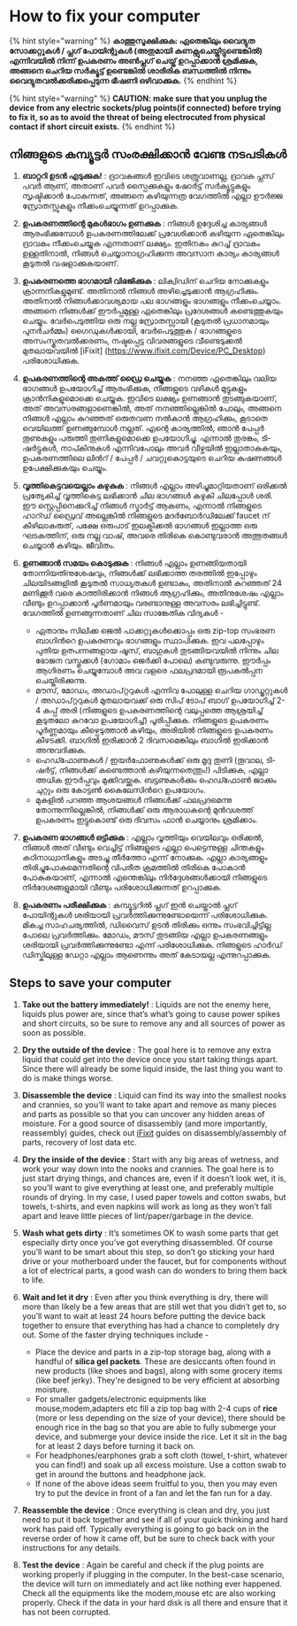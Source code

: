 # How to fix your computer

{% hint style="warning" %}
**കാത്തുസൂക്ഷിക്കുക: ഏതെങ്കിലും വൈദ്യുത സോക്കറ്റുകൾ / പ്ലഗ് പോയിന്റുകൾ (അതുമായി കണക്റ്റുചെയ്തിട്ടുണ്ടെങ്കിൽ) എന്നിവയിൽ നിന്ന് ഉപകരണം അൺപ്ലഗ് ചെയ്ത് ഉറപ്പാക്കാൻ ശ്രമിക്കുക, അങ്ങനെ ചെറിയ സർക്യൂട്ട് ഉണ്ടെങ്കിൽ ശാരീരിക ബന്ധത്തിൽ നിന്നും വൈദ്യുതവൽക്കരിക്കപ്പെടുന്ന ഭീഷണി ഒഴിവാക്കുക.**
{% endhint %}


{% hint style="warning" %}
**CAUTION: make sure that you unplug the device from any electric sockets/plug points(if connected) before trying to fix it, so as to avoid the threat of being electrocuted from physical contact if short circuit exists.**
{% endhint %}


## നിങ്ങളുടെ കമ്പ്യൂട്ടർ സംരക്ഷിക്കാൻ വേണ്ട നടപടികൾ

1. **ബാറ്ററി ഉടൻ എടുക്കുക!** : ദ്രാവകങ്ങൾ ഇവിടെ ശത്രുവാണല്ല, ദ്രാവക പ്ലസ് പവർ ആണ്, അതാണ് പവർ സ്പൈക്കുകളും ഷോർട്ട് സർക്യൂട്ടുകളും സൃഷ്ടിക്കാൻ പോകുന്നത്, അങ്ങനെ കഴിയുന്നത്ര വേഗത്തിൽ എല്ലാ ഊർജ്ജ സ്രോതസ്സുകളും നീക്കംചെയ്യുന്നത് ഉറപ്പാക്കുക.  

1. **ഉപകരണത്തിന്റെ മുകൾഭാഗം ഉണക്കുക** : നിങ്ങൾ ഉദ്ദേശിച്ച കാര്യങ്ങൾ ആരംഭിക്കുമ്പോൾ ഉപകരണത്തിലേക്ക് പ്രവേശിക്കാൻ കഴിയുന്ന ഏതെങ്കിലും ദ്രാവകം നീക്കംചെയ്യുക എന്നതാണ് ലക്ഷ്യം. ഇതിനകം കുറച്ച് ദ്രാവകം ഉള്ളതിനാൽ, നിങ്ങൾ ചെയ്യാനാഗ്രഹിക്കുന്ന അവസാന കാര്യം കാര്യങ്ങൾ കൂടുതൽ വഷളാക്കുകയാണ്.  

1. **ഉപകരണത്തെ ഭാഗമായി വിഭജിക്കുക** : ലിക്വിഡിന് ചെറിയ നോക്കുകളും ക്രാന്നനികളുമുണ്ട്. അതിനാൽ നിങ്ങൾ അഴിച്ചെടുക്കാൻ ആഗ്രഹിക്കും. അതിനാൽ നിങ്ങൾക്കാവശ്യമായ പല ഭാഗങ്ങളും ഭാഗങ്ങളും നീക്കംചെയ്യാം. അങ്ങനെ നിങ്ങൾക്ക് ഈർപ്പമുള്ള ഏതെങ്കിലും പ്രദേശങ്ങൾ കണ്ടെത്തുകയും ചെയ്യും. വേർപെടുത്തിയ ഒരു നല്ല സ്രോതസ്സായി (കൂടുതൽ പ്രധാനമായും പുനർചർമ്മം) ഗൈഡുകൾക്കായി, വേർപെടുത്തുക / ഭാഗങ്ങളുടെ അസംസ്കൃതവൽക്കരണം, നഷ്ടപ്പെട്ട വിവരങ്ങളുടെ വീണ്ടെടുക്കൽ മുതലായവയിൽ [iFixit] (https://www.ifixit.com/Device/PC_Desktop) പരിശോധിക്കുക.  

1. **ഉപകരണത്തിന്റെ അകത്ത് ഡ്രൈ ചെയ്യുക** : നനഞ്ഞ ഏതെങ്കിലും വലിയ ഭാഗങ്ങൾ ഉപയോഗിച്ച് ആരംഭിക്കുക, നിങ്ങളുടെ വഴികൾ മുട്ടുകളും ക്രാൻനികളുമൊക്കെ ചെയ്യുക. ഇവിടെ ലക്ഷ്യം ഉണങ്ങാൻ തുടങ്ങുകയാണ്, അത് അവസരങ്ങളാണെങ്കിൽ, അത് നനഞ്ഞില്ലെങ്കിൽ പോലും, അങ്ങനെ നിങ്ങൾ എല്ലാം കുറഞ്ഞത് ഒരുതവണ നൽകാൻ ആഗ്രഹിക്കും, കൂടാതെ വെയിലത്ത് ഉണങ്ങുമ്പോൾ നല്ലത്. എന്റെ കാര്യത്തിൽ, ഞാൻ പേപ്പർ തൂണുകളും പരുത്തി തുണികളുമൊക്കെ ഉപയോഗിച്ചു. എന്നാൽ തുരങ്കം, ടി-ഷർട്ടുകൾ, നാപ്കിനുകൾ എന്നിവപോലും അവർ വീഴ്ചയിൽ ഇല്ലാതാകുകയും, ഉപകരണത്തിലെ ലിൻറ് / പേപ്പർ / ചവറ്റുകൊട്ടയുടെ ചെറിയ കഷണങ്ങൾ ഉപേക്ഷിക്കുകയും ചെയ്യും.  

1. **വൃത്തികെട്ടവയെല്ലാം കഴുകുക** : നിങ്ങൾ എല്ലാം അഴിച്ചുമാറ്റിയതാണ് ഒരിക്കൽ പ്രത്യേകിച്ച് വൃത്തികെട്ട ലഭിക്കാൻ ചില ഭാഗങ്ങൾ കഴുകി ചിലപ്പോൾ ശരി. ഈ സ്റ്റെപ്പിനെക്കുറിച്ച് നിങ്ങൾ സ്മാർട്ട് ആകണം, എന്നാൽ നിങ്ങളുടെ ഹാറ്ഡ് ഡ്രൈവ് അല്ലെങ്കിൽ നിങ്ങളുടെ മദർബോർഡിലേക്ക് faucet ന് കീഴിലാകരുത്, പക്ഷേ ഒരുപാട് ഇലക്ട്രിക്കൽ ഭാഗങ്ങൾ ഇല്ലാത്ത ഒരു ഘടകത്തിന്, ഒരു നല്ല വാഷ്, അവരെ തിരികെ കൊണ്ടുവരാൻ അത്ഭുതങ്ങൾ ചെയ്യാൻ കഴിയും. ജീവിതം.  

1. **ഉണങ്ങാൻ സമയം കൊടുക്കുക** :  നിങ്ങൾ എല്ലാം ഉണങ്ങിയതായി തോന്നിയതിനുശേഷവും, നിങ്ങൾക്ക് ലഭിക്കാത്ത തരത്തിൽ ഇപ്പോഴും ചിലയിടങ്ങളിൽ കൂടുതൽ സാധ്യതകൾ ഉണ്ടാകും, അതിനാൽ കുറഞ്ഞത് 24 മണിക്കൂർ വരെ കാത്തിരിക്കാൻ നിങ്ങൾ ആഗ്രഹിക്കും, അതിനുശേഷം എല്ലാം വീണ്ടും ഉറപ്പാക്കാൻ പൂർണമായും വരണ്ടാനുള്ള അവസരം ലഭിച്ചിട്ടുണ്ട്. വേഗത്തിൽ ഉണങ്ങുന്നതാണ് ചില സാങ്കേതിക വിദ്യകൾ -  
    * ഏതാനും സിലിക്ക ജെൽ പാക്കറ്റുകൾക്കൊപ്പം ഒരു zip-top സംഭരണ ബാഗിൻറെ ഉപകരണവും ഭാഗങ്ങളും സ്ഥാപിക്കുക. ഇവ പലപ്പോഴും പുതിയ ഉത്പന്നങ്ങളായ ഷൂസ്, ബാഗുകൾ തുടങ്ങിയവയിൽ നിന്നും ചില ഭോജന വസ്തുക്കൾ (ഗോമാം ജെർക്കി പോലെ) കണ്ടുവരുന്നു. ഈർപ്പം ആഗിരണം ചെയ്യുമ്പോൾ അവ വളരെ ഫലപ്രദമായി രൂപകൽപ്പന ചെയ്തിരിക്കുന്നു.  
    * മൗസ്, മോഡം, അഡാപ്റ്ററുകൾ എന്നിവ പോലുള്ള ചെറിയ ഗാഡ്ജറ്റുകൾ / അഡാപ്റ്ററുകൾ മുതലായവക്ക് ഒരു സിപ് ടോപ് ബാഗ് ഉപയോഗിച്ച് 2-4 കപ്പ് അരി (നിങ്ങളുടെ ഉപകരണത്തിന്റെ വലുപ്പത്തെ ആശ്രയിച്ച് കൂടുതലോ കുറവോ ഉപയോഗിച്ച്) പൂരിപ്പിക്കുക. നിങ്ങളുടെ ഉപകരണം പൂർണ്ണമായും കീഴ്പെടുത്താൻ കഴിയും, അരിയിൽ നിങ്ങളുടെ ഉപകരണം കീഴടക്കി. ബാഗിൽ ഇരിക്കാൻ 2 ദിവസമെങ്കിലും ബാഗിൽ ഇരിക്കാൻ അനുവദിക്കുക.  
    * ഹെഡ്ഫോണുകൾ / ഇയർഫോണുകൾക്ക് ഒരു മൃദു തുണി (തൂവാല, ടി-ഷർട്ട്, നിങ്ങൾക്ക് കണ്ടെത്താൻ കഴിയുന്നതെന്തും!) പിടിക്കുക, എല്ലാ അധിക ഈർപ്പവും മുക്കിവയ്ക്കുക. ബട്ടണുകൾക്കും ഹെഡ്ഫോൺ ജാക്കും ചുറ്റും ഒരു കോട്ടൺ കൈലേസിൻറെ ഉപയോഗം.  
    * മുകളിൽ പറഞ്ഞ ആശയങ്ങൾ നിങ്ങൾക്ക് ഫലപ്രദമെന്നു തോന്നുന്നില്ലെങ്കിൽ, നിങ്ങൾക്ക് ഒരു ആരാധകന്റെ മുൻവശത്ത് ഉപകരണം ഇട്ടുകൊണ്ട് ഒരു ദിവസം ഫാൻ ചെയ്യാനും ശ്രമിക്കാം.  

1. **ഉപകരണ ഭാഗങ്ങൾ ഒട്ടിക്കുക** : എല്ലാം വൃത്തിയും വെയിലവും ഒരിക്കൽ, നിങ്ങൾ അത് വീണ്ടും വെച്ചിട്ട് നിങ്ങളുടെ എല്ലാ പെട്ടെന്നുള്ള ചിന്തകളും കഠിനാധ്വാനികളും അടച്ചു തീർത്തോ എന്ന് നോക്കുക. എല്ലാ കാര്യങ്ങളും തിരിച്ചുപോകുമെന്നതിന്റെ വിപരീത ക്രമത്തിൽ തിരികെ പോകാൻ പോകുകയാണ്, എന്നാൽ എന്തെങ്കിലും നിർദ്ദേശങ്ങൾക്കായി നിങ്ങളുടെ നിർദേശങ്ങളുമായി വീണ്ടും പരിശോധിക്കുന്നത് ഉറപ്പാക്കുക.  

1. **ഉപകരണം പരീക്ഷിക്കുക** : കമ്പ്യൂട്ടറിൽ പ്ലഗ് ഇൻ ചെയ്താൽ പ്ലഗ് പോയിന്റുകൾ ശരിയായി പ്രവർത്തിക്കുന്നുണ്ടോയെന്ന് പരിശോധിക്കുക. മികച്ച സാഹചര്യത്തിൽ, ഡിവൈസ് ഉടൻ തിരിക്കും ഒന്നും സംഭവിച്ചിട്ടില്ല പോലെ പ്രവർത്തിക്കും. മോഡം, മൗസ് തുടങ്ങിയ എല്ലാ ഉപകരണങ്ങളും ശരിയായി പ്രവർത്തിക്കുന്നുണ്ടോ എന്ന് പരിശോധിക്കുക. നിങ്ങളുടെ ഹാർഡ് ഡിസ്കിലുള്ള ഡേറ്റാ എല്ലാം ആണെന്നും അത് കേടായല്ല എന്നുറപ്പാക്കുക.  



## Steps to save your computer

1. **Take out the battery immediately!** : Liquids are not the enemy here, liquids plus power are, since that’s what’s going to cause power spikes and short circuits, so be sure to remove any and all sources of power as soon as possible.  

1. **Dry the outside of the device** : The goal here is to remove any extra liquid that could get into the device once you start taking things apart. Since there will already be some liquid inside, the last thing you want to do is make things worse.  

1. **Disassemble the device** : Liquid can find its way into the smallest nooks and crannies, so you’ll want to take apart and remove as many pieces and parts as possible so that you can uncover any hidden areas of moisture. For a good source of disassembly (and more importantly, reassembly) guides, check out [iFixit](https://www.ifixit.com/Device/PC_Desktop) guides on disassembly/assembly of parts, recovery of lost data etc.  

1. **Dry the inside of the device** : Start with any big areas of wetness, and work your way down into the nooks and crannies. The goal here is to just start drying things, and chances are, even if it doesn’t look wet, it is, so you’ll want to give everything at least one, and preferably multiple rounds of drying. In my case, I used paper towels and cotton swabs, but towels, t-shirts, and even napkins will work as long as they won’t fall apart and leave little pieces of lint/paper/garbage in the device.  

1. **Wash what gets dirty** : It’s sometimes OK to wash some parts that get especially dirty once you’ve got everything disassembled. Of course you’ll want to be smart about this step, so don’t go sticking your hard drive or your motherboard under the faucet, but for components without a lot of electrical parts, a good wash can do wonders to bring them back to life.  

1. **Wait and let it dry** :  Even after you think everything is dry, there will more than likely be a few areas that are still wet that you didn’t get to, so you’ll want to wait at least 24 hours before putting the device back together to ensure that everything has had a chance to completely dry out. Some of the faster drying techniques include -  
    * Place the device and parts in a zip-top storage bag, along with a handful of **silica gel packets**. These are desiccants often found in new products (like shoes and bags), along with some grocery items (like beef jerky). They're designed to be very efficient at absorbing moisture.  
    * For smaller gadgets/electronic equipments like mouse,modem,adapters etc fill a zip top bag with 2-4 cups of **rice** (more or less depending on the size of your device), there should be enough rice in the bag so that you are able to fully submerge your device, and submerge your device inside the rice. Let it sit in the bag for at least 2 days before turning it back on.  
    * For headphones/earphones grab a soft cloth (towel, t-shirt, whatever you can find!) and soak up all excess moisture. Use a cotton swab to get in around the buttons and headphone jack.  
    * If none of the above ideas seem fruitful to you, then you may even try to put the device in front of a fan and let the fan run for a day.  

1. **Reassemble the device** : Once everything is clean and dry, you just need to put it back together and see if all of your quick thinking and hard work has paid off. Typically everything is going to go back on in the reverse order of how it came off, but be sure to check back with your instructions for any details.  

1. **Test the device** : Again be careful and check if the plug points are working properly if plugging in the computer. In the best-case scenario, the device will turn on immediately and act like nothing ever happened. Check all the equipments like the modem,mouse etc are also working properly. Check if the data in your hard disk is all there and ensure that it has not been corrupted.
